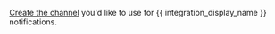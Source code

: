[Create the channel](/help/create-a-channel) you'd like to use for
{{ integration_display_name }} notifications.
